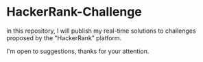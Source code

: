 # HackerRank-Challenge

in this repository, I will publish my real-time solutions to challenges proposed by the "HackerRank" platform.

I'm open to suggestions, thanks for your attention.
